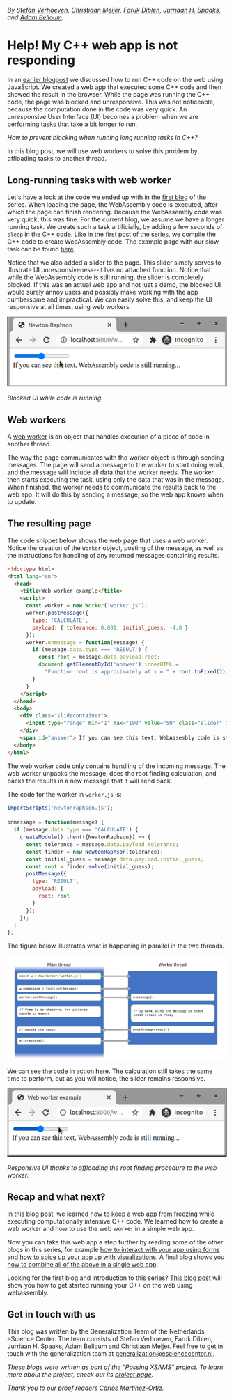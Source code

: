 _By [Stefan Verhoeven](https://orcid.org/0000-0002-5821-2060), [Christiaan Meijer](https://orcid.org/0000-0002-5529-5761), [Faruk Diblen](https://orcid.org/0000-0002-0989-929X),
[Jurriaan H. Spaaks](https://orcid.org/0000-0002-7064-4069), and [Adam Belloum](https://orcid.org/0000-0001-6306-6937)._

# Help! My C++ web app is not responding

In an [earlier blogpost](../webassembly/README.md) we discussed how to run C++ code on the web using JavaScript. We
created a web app that executed some C++ code and then showed the result in the browser. While the page was running the
C++ code, the page was blocked and unresponsive. This was not noticeable, because the computation done in the code was
very quick. An unresponsive User Interface (UI) becomes a problem when we are performing tasks that take a bit longer to
run.

_How to prevent blocking when running long running tasks in C++?_

In this blog post, we will use web workers to solve this problem by offloading tasks to another thread.

## Long-running tasks with web worker

Let's have a look at the code we ended up with in the [first blog](../webassembly/README.md) of the series. When loading
the page, the WebAssembly code is executed, after which the page can finish rendering. Because the WebAssembly code was
very quick, this was fine. For the current blog, we assume we have a longer running task. We create such a task
artificially, by adding a few seconds of `sleep` in the [C++ code](https://github.com/NLESC-JCER/run-cpp-on-web/blob/master/web-worker/newtonraphson.cpp). Like in the first post of the series, we compile the C++ code to create WebAssembly code. The
example page with our slow task can be found [here](https://nlesc-jcer.github.io/run-cpp-on-web/web-worker/example-blocking.html).

Notice that we also added a slider to the page. This slider simply serves to illustrate UI unresponsiveness--it has no attached
function. Notice that while the WebAssembly code is still running, the slider is completely blocked. If this was an
actual web app and not just a demo, the blocked UI would surely annoy users and possibly make working with the app
cumbersome and impractical. We can easily solve this, and keep the UI responsive at all times, using web workers.

![blocked ui](blocking.gif)

_Blocked UI while code is running._

## Web workers

A [web worker](https://developer.mozilla.org/en-US/docs/Web/API/Web_Workers_API) is an object that handles execution of
a piece of code in another thread.

The way the page communicates with the worker object is through sending messages. The page will send a message to the
worker to start doing work, and the message will include all data that the worker needs. The worker then starts
executing the task, using only the data that was in the message. When finished, the worker needs to communicate the
results back to the web app. It will do this by sending a message, so the web app knows when to update.

## The resulting page

The code snippet below shows the web page that uses a web worker. Notice the creation of the `Worker` object, posting of the
message, as well as the instructions for handling of any returned messages containing results.

```html
<!doctype html>
<html lang="en">
  <head>
    <title>Web worker example</title>
    <script>
      const worker = new Worker('worker.js');
      worker.postMessage({
        type: 'CALCULATE',
        payload: { tolerance: 0.001, initial_guess: -4.0 }
      });
      worker.onmessage = function(message) {
        if (message.data.type === 'RESULT') {
          const root = message.data.payload.root;
          document.getElementById('answer').innerHTML =
            "Function root is approximately at x = " + root.toFixed(2);
        }
      }
    </script>
  </head>
  <body>
    <div class="slidecontainer">
      <input type="range" min="1" max="100" value="50" class="slider" id="myRange">
    </div>
    <span id="answer"> If you can see this text, WebAssembly code is still running... </span>
  </body>
</html>
```

The web worker code only contains handling of the incoming message. The web worker unpacks the
message, does the root finding calculation, and packs the results in a new message that it will send back.

The code for the worker in `worker.js` is:

```js
importScripts('newtonraphson.js');

onmessage = function(message) {
  if (message.data.type === 'CALCULATE') {
    createModule().then(({NewtonRaphson}) => {
      const tolerance = message.data.payload.tolerance;
      const finder = new NewtonRaphson(tolerance);
      const initial_guess = message.data.payload.initial_guess;
      const root = finder.solve(initial_guess);
      postMessage({
        type: 'RESULT',
        payload: {
          root: root
        }
      });
    });
  }
};
```

The figure below illustrates what is happening in parallel in the two threads.

![threads](threads.png)

We can see the code in action
[here](https://nlesc-jcer.github.io/run-cpp-on-web/web-worker/example-web-worker.html). The calculation still takes
the same time to perform, but as you will notice, the slider remains responsive.

![responsive ui](web-worker.gif)

_Responsive UI thanks to offloading the root finding procedure to the web worker._

## Recap and what next?

In this blog post, we learned how to keep a web app from freezing while executing computationally intensive C++
code. We learned how to create a web worker and how to use the web worker in a simple web app.

Now you can take this web app a step further by reading some of the other blogs in this series, for example [how to interact with your app using forms](../react/README.md) and [how to spice up your app up with
visualizations](../vega/README.md). A final blog shows you [how to combine all of the above in a single web app](../kitchen-sink/README.md).

Looking for the first blog and introduction to this series? [This blog post](../webassembly/README.md) will show you how
to get started running your C++ on the web using webassembly.

## Get in touch with us


This blog was written by the Generalization Team of the Netherlands eScience Center.  The team consists of Stefan Verhoeven,
Faruk Diblen, Jurriaan H. Spaaks, Adam Belloum and Christiaan Meijer. Feel free to get in touch with the generalization
team at generalization@esciencecenter.nl.

_These blogs were written as part of the "Passing XSAMS" project. To learn more about the project, check out its
[project page](https://www.esciencecenter.nl/projects/passing-xsams/)._

_Thank you to our proof readers [Carlos Martinez-Ortiz](https://orcid.org/0000-0001-5565-7577)._
